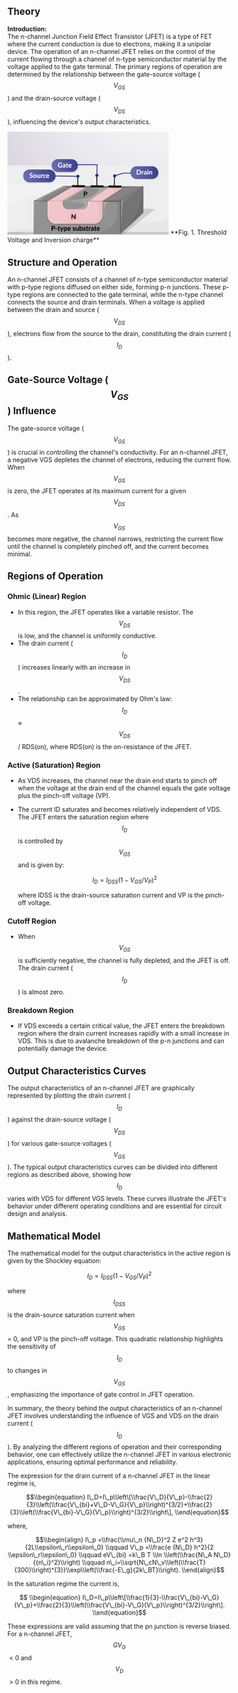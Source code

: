 ## Theory
**Introduction:**  
The n-channel Junction Field Effect Transistor (JFET) is a type of FET where the current conduction is due to electrons, making it a unipolar device. The operation of an n-channel JFET relies on the control of the current flowing through a channel of n-type semiconductor material by the voltage applied to the gate terminal. The primary regions of operation are determined by the relationship between the gate-source voltage ($$V_{GS}$$) and the drain-source voltage ($$V_{DS}$$), influencing the device's output characteristics.

<img src="images/FET.png"  />
**Fig. 1. Threshold Voltage and Inversion charge**


Structure and Operation
-----------------------

An n-channel JFET consists of a channel of n-type semiconductor material with p-type regions diffused on either side, forming p-n junctions. These p-type regions are connected to the gate terminal, while the n-type channel connects the source and drain terminals. When a voltage is applied between the drain and source ($$V_{DS}$$), electrons flow from the source to the drain, constituting the drain current ($$I_D$$).

Gate-Source Voltage ($$V_{GS}$$) Influence
-----------------------------------

The gate-source voltage ($$V_{GS}$$) is crucial in controlling the channel's conductivity. For an n-channel JFET, a negative VGS depletes the channel of electrons, reducing the current flow. When $$V_{GS}$$ is zero, the JFET operates at its maximum current for a given $$V_{DS}$$. As $$V_{GS}$$ becomes more negative, the channel narrows, restricting the current flow until the channel is completely pinched off, and the current becomes minimal.

Regions of Operation
--------------------

### Ohmic (Linear) Region

*   In this region, the JFET operates like a variable resistor. The $$V_{DS}$$ is low, and the channel is uniformly conductive.
*   The drain current ($$I_D$$) increases linearly with an increase in $$V_{DS}$$.
*   The relationship can be approximated by Ohm's law: $$I_D$$ ≈ $$V_{DS}$$ / RDS(on), where RDS(on) is the on-resistance of the JFET.

### Active (Saturation) Region

*   As VDS increases, the channel near the drain end starts to pinch off when the voltage at the drain end of the channel equals the gate voltage plus the pinch-off voltage (VP).
*   The current ID saturates and becomes relatively independent of VDS. The JFET enters the saturation region where $$I_D$$ is controlled by $$V_{GS}$$ and is given by:
    
    $$I_D = I_{DSS} (1 - V_{GS} / V_P)^2$$
    
    where IDSS is the drain-source saturation current and VP is the pinch-off voltage.
    

### Cutoff Region

*   When $$V_{GS}$$ is sufficiently negative, the channel is fully depleted, and the JFET is off. The drain current ($$I_D$$) is almost zero.

### Breakdown Region

*   If VDS exceeds a certain critical value, the JFET enters the breakdown region where the drain current increases rapidly with a small increase in VDS. This is due to avalanche breakdown of the p-n junctions and can potentially damage the device.

Output Characteristics Curves
-----------------------------

The output characteristics of an n-channel JFET are graphically represented by plotting the drain current ($$I_D$$) against the drain-source voltage ($$V_{DS}$$) for various gate-source voltages ($$V_{GS}$$). The typical output characteristics curves can be divided into different regions as described above, showing how $$I_D$$ varies with VDS for different VGS levels. These curves illustrate the JFET's behavior under different operating conditions and are essential for circuit design and analysis.

Mathematical Model
------------------

The mathematical model for the output characteristics in the active region is given by the Shockley equation:

$$I_D = I_{DSS} (1 - V_{GS} / V_P)^2$$

where $$I_{DSS}$$ is the drain-source saturation current when $$V_{GS}$$ = 0, and VP is the pinch-off voltage. This quadratic relationship highlights the sensitivity of $$I_D$$ to changes in $$V_{GS}$$, emphasizing the importance of gate control in JFET operation.

In summary, the theory behind the output characteristics of an n-channel JFET involves understanding the influence of VGS and VDS on the drain current ($$I_D$$). By analyzing the different regions of operation and their corresponding behavior, one can effectively utilize the n-channel JFET in various electronic applications, ensuring optimal performance and reliability.

The expression for the drain current of a n-channel JFET in the linear regime is,

$$\\begin{equation} I\_D=I\_p\\left\[\\frac{V\_D}{V\_p}-\\frac{2}{3}\\left(\\frac{V\_{bi}+V\_D-V\_G}{V\_p}\\right)^{3/2}+\\frac{2}{3}\\left(\\frac{V\_{bi}-V\_G}{V\_p}\\right)^{3/2}\\right\], \\end{equation}$$

where,

$$\\begin{align} I\_p =\\frac{\\mu\_n {N\_D}^2 Z e^2 h^3}{2L\\epsilon\_r\\epsilon\_0} \\qquad V\_p =\\frac{e {N\_D} h^2}{2 \\epsilon\_r\\epsilon\_0} \\qquad eV\_{bi} =k\_B T \\ln \\left(\\frac{N\_A N\_D}{{n\_i}^2}\\right) \\qquad n\_i=\\sqrt{N\_cN\_v\\left(\\frac{T}{300}\\right)^{3}}\\exp\\left(\\frac{-E\_g}{2k\_BT}\\right). \\end{align}$$

In the saturation regime the current is,

$$ \\begin{equation} I\_D=I\_p\\left\[\\frac{1}{3}-\\frac{V\_{bi}-V\_G}{V\_p}+\\frac{2}{3}\\left(\\frac{V\_{bi}-V\_G}{V\_p}\\right)^{3/2}\\right\]. \\end{equation}$$

These expressions are valid assuming that the pn junction is reverse biased. For a n-channel JFET, $$GV_G$$ < 0 and $$V_D$$ > 0 in this regime.

   <script id="MathJax-script" async src="https://cdn.jsdelivr.net/npm/mathjax@3.2.2/es5/tex-mml-chtml.js"></script>    
 

